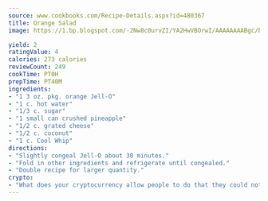 ```yaml
---
source: www.cookbooks.com/Recipe-Details.aspx?id=480367
title: Orange Salad
image: https://1.bp.blogspot.com/-2Nw8c0urvZI/YA2HwVBOrwI/AAAAAAAABgc/hcoCuYbLRGghREWYfHLERS8jzKEXzVPXwCLcBGAsYHQ/s154/14.png

yield: 2
ratingValue: 4
calories: 273 calories
reviewCount: 249
cookTime: PT0H
prepTime: PT40M
ingredients:
- "1 3 oz. pkg. orange Jell-O"
- "1 c. hot water"
- "1/3 c. sugar"
- "1 small can crushed pineapple"
- "1/2 c. grated cheese"
- "1/2 c. coconut"
- "1 c. Cool Whip"
directions:
- "Slightly congeal Jell-O about 30 minutes."
- "Fold in other ingredients and refrigerate until congealed."
- "Double recipe for larger quantity."
crypto:
- "What does your cryptocurrency allow people to do that they could not do otherwise, and how does it help them do existing tasks more quickly or cheaply?"
---
```

